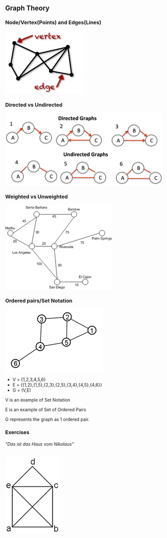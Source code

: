 ## Graph Theory

### Node/Vertex(Points) and Edges(Lines)

![vertexAndEdge](vertexAndEdge.png)

### Directed vs Undirected
![directedAndUndirected](directedAndUndirected.png)

### Weighted vs Unweighted
![weightedAndUnweighted](weightedAndUnweighted.gif)

### Ordered pairs/Set Notation
![sixNodeGraph](sixNodeGraph.jpg)

- V = {1,2,3,4,5,6}
- E = {{1,2},{1,5},{2,3},{2,5},{3,4},{4,5},{4,6}}
- G = (V,E)

V is an example of Set Notation

E is an example of Set of Ordered Pairs

G represents the graph as 1 ordered pair.

### Exercises

###### “Das ist das Haus vom Nikolaus”

![hausVomNikolaus](hausVomNikolaus.gif)
